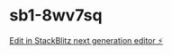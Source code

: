 # sb1-8wv7sq

[Edit in StackBlitz next generation editor ⚡️](https://stackblitz.com/~/github.com/jerikchan/sb1-8wv7sq)